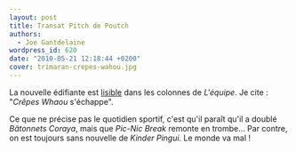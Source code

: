 ```yaml
---
layout: post
title: Transat Pitch de Poutch
authors:
  - Joe Gantdelaine
wordpress_id: 620
date: "2010-05-21 12:18:44 +0200"
cover: trimaran-crepes-wahou.jpg
---
```


La nouvelle édifiante est [lisible][1] dans les colonnes de _L'équipe_. Je
cite : "_Crêpes Whaou_ s'échappe".

Ce que ne précise pas le quotidien sportif, c'est qu'il paraît qu'il a doublé
_Bâtonnets Coraya_, mais que _Pic-Nic Break_ remonte en trombe… Par contre, on
est toujours sans nouvelle de _Kinder Pingui_. Le monde va mal !

[1]:
  http://www.lequipe.fr/Voile/breves2010/20100520_175231_crepes-whaou-s-echappe.html
